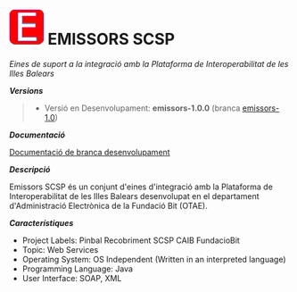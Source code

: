 
# ![Logo](https://github.com/GovernIB/emissors/raw/master/assets/emissors_logo.png) EMISSORS SCSP

 *Eines de suport a la integració amb la Plataforma de Interoperabilitat de les Illes Balears*

***Versions***

> - Versió en Desenvolupament: __emissors-1.0.0__ (branca [emissors-1.0](../../tree/emissors-1.0))

***Documentació***

[Documentació de branca desenvolupament](../../tree/emissors-1.0/README.md#documentaci%C3%B3)


***Descripció***

Emissors SCSP és un conjunt d'eines d'integració amb la Plataforma de Interoperabilitat de les Illes Balears desenvolupat en el departament d'Administració Electrònica de la Fundació Bit (OTAE).


***Característiques***

* Project Labels: Pinbal  Recobriment  SCSP  CAIB  FundacioBit  
* Topic: Web Services
* Operating System:  OS Independent (Written in an interpreted language)
* Programming Language:  Java
* User Interface: SOAP, XML
